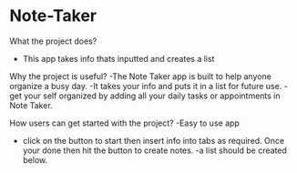 # Note-Taker

What the project does?
- This app takes info thats inputted and creates a list

Why the project is useful?
-The Note Taker app is built to help anyone organize a busy day.
-It takes your info and puts it in a list for future use.
-get your self organized by adding all your daily tasks or appointments in Note Taker.

How users can get started with the project?
-Easy to use app
- click on the button to start then insert info into tabs as required.  Once your done then hit the button to create notes.
-a list should be created below.  